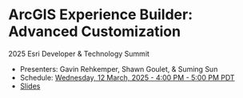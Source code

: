# ArcGIS Experience Builder: Advanced Customization

2025 Esri Developer & Technology Summit

- Presenters: Gavin Rehkemper, Shawn Goulet, & Suming Sun
- Schedule: [Wednesday, 12 March, 2025 - 4:00 PM - 5:00 PM PDT](https://devtechsummit2025.esri.com/flow/esri/25epcdev/deveventportal/page/detailed-agenda/session/1730355351760001qyKD)
- [Slides](https://esridevevents.github.io/arcgis-experience-builder-customizing-extending-ds-2025/slides/)
